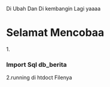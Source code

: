 Di Ubah Dan Di kembangin Lagi yaaaa

<h1>Selamat Mencobaa</h1>
1.<h3>Import Sql db_berita</h3>
2.running di htdoct Filenya
